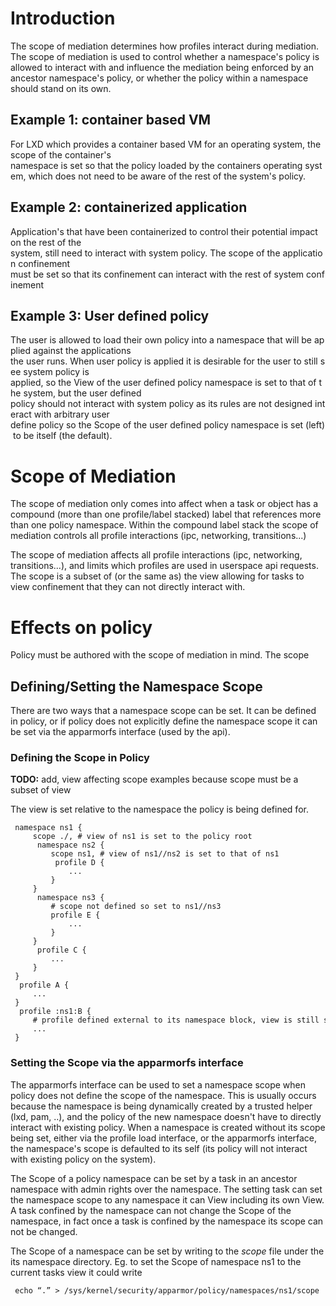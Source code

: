 Introduction
============

The scope of mediation determines how profiles interact during
mediation. The scope of mediation is used to control whether a
namespace's policy is allowed to interact with and influence the
mediation being enforced by an ancestor namespace's policy, or whether
the policy within a namespace should stand on its own.

Example 1: container based VM
-----------------------------

For LXD which provides a container based VM for an operating system, the scope of the container's
namespace is set so that the policy loaded by the containers operating system, which does not need to be
aware of the rest of the system's policy.

Example 2: containerized application
------------------------------------

Application's that have been containerized to control their potential impact on the rest of the
system, still need to interact with system policy. The scope of the application confinement
must be set so that its confinement can interact with the rest of system confinement

Example 3: User defined policy
------------------------------

The user is allowed to load their own policy into a namespace that will be applied against the applications
the user runs. When user policy is applied it is desirable for the user to still see system policy is
applied, so the View of the user defined policy namespace is set to that of the system, but the user defined
policy should not interact with system policy as its rules are not designed interact with arbitrary user
define policy so the Scope of the user defined policy namespace is set (left) to be itself (the default).

Scope of Mediation
==================

The scope of mediation only comes into affect when a task or object
has a compound (more than one profile/label stacked) label that
references more than one policy namespace. Within the compound label
stack the scope of mediation controls all profile interactions (ipc,
networking, transitions...)

The scope of mediation affects all profile interactions (ipc,
networking, transitions...), and limits which profiles are used in
userspace api requests. The scope is a subset of (or the same as)
the view allowing for tasks to view confinement that they can not
directly interact with.

Effects on policy
=================

Policy must be authored with the scope of mediation in mind. The scope

Defining/Setting the Namespace Scope
------------------------------------

There are two ways that a namespace scope can be set. It can be defined
in policy, or if policy does not explicitly define the namespace
scope it can be set via the apparmorfs interface (used by the api).

### Defining the Scope in Policy

**TODO:** add, view affecting scope examples because scope must be a
subset of view

The view is set relative to the namespace the policy is being defined for.

```
 namespace ns1 {
     scope ./, # view of ns1 is set to the policy root 
      namespace ns2 {
         scope ns1, # view of ns1//ns2 is set to that of ns1 
          profile D {
             ...
         }
     }
      namespace ns3 {
         # scope not defined so set to ns1//ns3
         profile E {
             ...
         }
     }
      profile C {
         ...
     }
 }
  profile A {
     ...
 }
  profile :ns1:B {
     # profile defined external to its namespace block, view is still set in namespace block 
     ...
 }
```

### Setting the Scope via the apparmorfs interface

The apparmorfs interface can be used to set a namespace scope when
policy does not define the scope of the namespace. This is usually
occurs because the namespace is being dynamically created by a trusted
helper (lxd, pam, ..), and the policy of the new namespace doesn't have
to directly interact with existing policy. When a namespace is created
without its scope being set, either via the profile load interface,
or the apparmorfs interface, the namespace's scope is defaulted to its
self (its policy will not interact with existing policy on the system).

The Scope of a policy namespace can be set by a task in an ancestor
namespace with admin rights over the namespace. The setting task can
set the namespace scope to any namespace it can View including its
own View. A task confined by the namespace can not change the Scope
of the namespace, in fact once a task is confined by the namespace
its scope can not be changed.

The Scope of a namespace can be set by writing to the *scope* file
under the its namespace directory. Eg. to set the Scope of namespace
ns1 to the current tasks view it could write

```
 echo “.” > /sys/kernel/security/apparmor/policy/namespaces/ns1/scope
```

